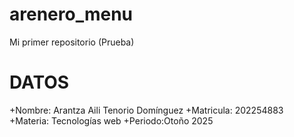 # arenero_menu
Mi primer repositorio (Prueba)
# DATOS
+Nombre: Arantza Aili Tenorio Domínguez
+Matricula: 202254883
+Materia: Tecnologías web
+Periodo:Otoño 2025
